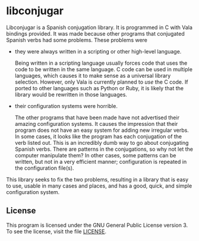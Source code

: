 libconjugar
===========

Libconjugar is a Spanish conjugation library.
It is programmed in C with Vala bindings provided.
It was made because other programs that conjugated Spanish verbs had some problems.
These problems were
* they were always written in a scripting or other high-level language.

  Being written in a scripting language usually forces code that uses the code to be written in the same language.
  C code can be used in multiple languages, which causes it to make sense as a universal library selection.
  However, only Vala is currently planned to *use* the C code.
  If ported to other languages such as Python or Ruby, it is likely that the library would be rewritten in those languages.
* their configuration systems were horrible.

  The other programs that have been made have not advertised their amazing configuration systems.
  It causes the impression that their program does not have an easy system for adding new irregular verbs.
  In some cases, it looks like the program has each conjugation of the verb listed out.
  This is an incredibly dumb way to go about conjugating Spanish verbs.
  There are patterns in the conjugations, so why not let the computer manipulate them?
  In other cases, some patterns can be written, but not in a very efficient manner; configuration is repeated in the configuration file(s).

This library seeks to fix the two problems, resulting in a library that is easy to use, usable in many cases and places, and has a good, quick, and simple configuration system.

License
-------

This program is licensed under the GNU General Public License version 3.
To see the license, visit the file [LICENSE](LICENSE).
